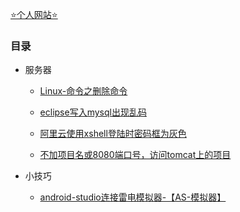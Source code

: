 [⭐个人网站⭐](http://www.mengyingjie.com/)

### 目录
- 服务器
  - [Linux-命令之删除命令](http://www.mengyingjie.com/archives/2/)
  
  - [eclipse写入mysql出现乱码](http://www.mengyingjie.com/archives/4/)
  
  - [阿里云使用xshell登陆时密码框为灰色](http://www.mengyingjie.com/archives/6/)
  
  - [不加项目名或8080端口号，访问tomcat上的项目](http://www.mengyingjie.com/archives/5/)
  
- 小技巧
  - [android-studio连接雷电模拟器-【AS-模拟器】](http://www.mengyingjie.com/archives/19/)
  

